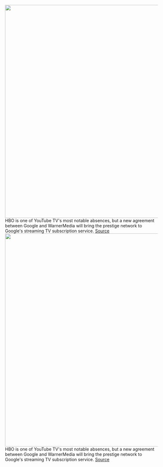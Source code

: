 <img src='https://cdn.vox-cdn.com/thumbor/Gy7MI00pbucoraMMsKPNv_DJQKc=/0x0:4057x2700/1200x800/filters:focal(1385x885:2033x1533)/cdn.vox-cdn.com/uploads/chorus_image/image/66344341/GOT_603_tyrion_HBO.0.0.jpeg' width='700px' /><br/>
HBO is one of YouTube TV's most notable absences, but a new agreement between Google and WarnerMedia will bring the prestige network to Google's streaming TV subscription service.
<a href='https://www.theverge.com/2020/2/20/21145651/youtube-tv-hbo-streaming-max-cinemax-carriage-deal'> Source <a/><img src='https://cdn.vox-cdn.com/thumbor/Gy7MI00pbucoraMMsKPNv_DJQKc=/0x0:4057x2700/1200x800/filters:focal(1385x885:2033x1533)/cdn.vox-cdn.com/uploads/chorus_image/image/66344341/GOT_603_tyrion_HBO.0.0.jpeg' width='700px' /><br/>
HBO is one of YouTube TV's most notable absences, but a new agreement between Google and WarnerMedia will bring the prestige network to Google's streaming TV subscription service.
<a href='https://www.theverge.com/2020/2/20/21145651/youtube-tv-hbo-streaming-max-cinemax-carriage-deal'> Source <a/>